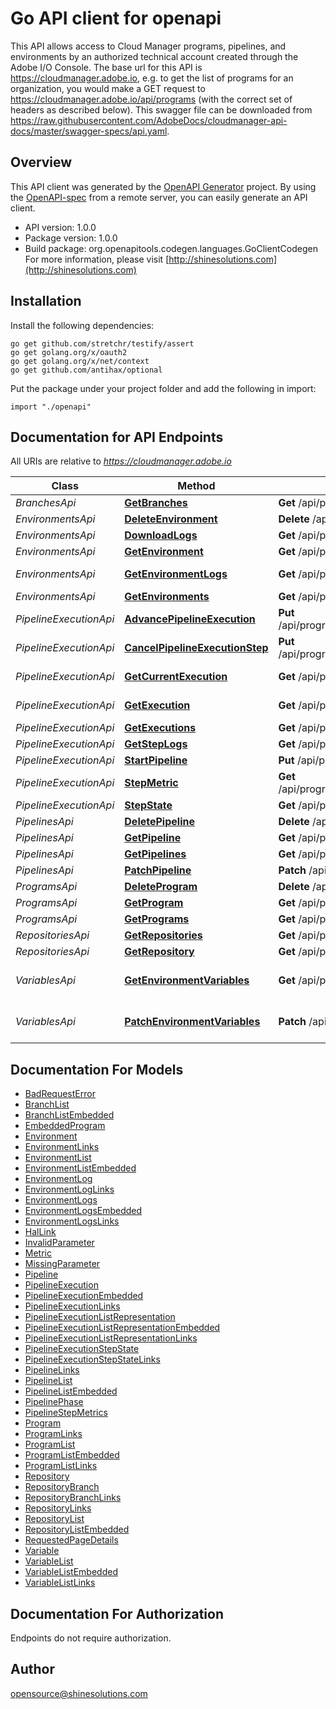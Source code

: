 # Go API client for openapi

This API allows access to Cloud Manager programs, pipelines, and environments by an authorized technical account created through the Adobe I/O Console. The base url for this API is https://cloudmanager.adobe.io, e.g. to get the list of programs for an organization, you would make a GET request to https://cloudmanager.adobe.io/api/programs (with the correct set of headers as described below). This swagger file can be downloaded from https://raw.githubusercontent.com/AdobeDocs/cloudmanager-api-docs/master/swagger-specs/api.yaml.

## Overview
This API client was generated by the [OpenAPI Generator](https://openapi-generator.tech) project.  By using the [OpenAPI-spec](https://www.openapis.org/) from a remote server, you can easily generate an API client.

- API version: 1.0.0
- Package version: 1.0.0
- Build package: org.openapitools.codegen.languages.GoClientCodegen
For more information, please visit [http://shinesolutions.com](http://shinesolutions.com)

## Installation

Install the following dependencies:

```shell
go get github.com/stretchr/testify/assert
go get golang.org/x/oauth2
go get golang.org/x/net/context
go get github.com/antihax/optional
```

Put the package under your project folder and add the following in import:

```golang
import "./openapi"
```

## Documentation for API Endpoints

All URIs are relative to *https://cloudmanager.adobe.io*

Class | Method | HTTP request | Description
------------ | ------------- | ------------- | -------------
*BranchesApi* | [**GetBranches**](docs/BranchesApi.md#getbranches) | **Get** /api/program/{programId}/repository/{repositoryId}/branches | List Branches
*EnvironmentsApi* | [**DeleteEnvironment**](docs/EnvironmentsApi.md#deleteenvironment) | **Delete** /api/program/{programId}/environment/{environmentId} | DeleteEnvironment
*EnvironmentsApi* | [**DownloadLogs**](docs/EnvironmentsApi.md#downloadlogs) | **Get** /api/program/{programId}/environment/{environmentId}/logs/download | Download Logs
*EnvironmentsApi* | [**GetEnvironment**](docs/EnvironmentsApi.md#getenvironment) | **Get** /api/program/{programId}/environment/{environmentId} | Get Environment
*EnvironmentsApi* | [**GetEnvironmentLogs**](docs/EnvironmentsApi.md#getenvironmentlogs) | **Get** /api/program/{programId}/environment/{environmentId}/logs | Get Environment Logs
*EnvironmentsApi* | [**GetEnvironments**](docs/EnvironmentsApi.md#getenvironments) | **Get** /api/program/{programId}/environments | List Environments
*PipelineExecutionApi* | [**AdvancePipelineExecution**](docs/PipelineExecutionApi.md#advancepipelineexecution) | **Put** /api/program/{programId}/pipeline/{pipelineId}/execution/{executionId}/phase/{phaseId}/step/{stepId}/advance | Advance
*PipelineExecutionApi* | [**CancelPipelineExecutionStep**](docs/PipelineExecutionApi.md#cancelpipelineexecutionstep) | **Put** /api/program/{programId}/pipeline/{pipelineId}/execution/{executionId}/phase/{phaseId}/step/{stepId}/cancel | Cancel
*PipelineExecutionApi* | [**GetCurrentExecution**](docs/PipelineExecutionApi.md#getcurrentexecution) | **Get** /api/program/{programId}/pipeline/{pipelineId}/execution | Get current pipeline execution
*PipelineExecutionApi* | [**GetExecution**](docs/PipelineExecutionApi.md#getexecution) | **Get** /api/program/{programId}/pipeline/{pipelineId}/execution/{executionId} | Get pipeline execution
*PipelineExecutionApi* | [**GetExecutions**](docs/PipelineExecutionApi.md#getexecutions) | **Get** /api/program/{programId}/pipeline/{pipelineId}/executions | List Executions
*PipelineExecutionApi* | [**GetStepLogs**](docs/PipelineExecutionApi.md#getsteplogs) | **Get** /api/program/{programId}/pipeline/{pipelineId}/execution/{executionId}/phase/{phaseId}/step/{stepId}/logs | Get logs
*PipelineExecutionApi* | [**StartPipeline**](docs/PipelineExecutionApi.md#startpipeline) | **Put** /api/program/{programId}/pipeline/{pipelineId}/execution | Start the pipeline
*PipelineExecutionApi* | [**StepMetric**](docs/PipelineExecutionApi.md#stepmetric) | **Get** /api/program/{programId}/pipeline/{pipelineId}/execution/{executionId}/phase/{phaseId}/step/{stepId}/metrics | Get step metrics
*PipelineExecutionApi* | [**StepState**](docs/PipelineExecutionApi.md#stepstate) | **Get** /api/program/{programId}/pipeline/{pipelineId}/execution/{executionId}/phase/{phaseId}/step/{stepId} | Get step state
*PipelinesApi* | [**DeletePipeline**](docs/PipelinesApi.md#deletepipeline) | **Delete** /api/program/{programId}/pipeline/{pipelineId} | Delete a Pipeline
*PipelinesApi* | [**GetPipeline**](docs/PipelinesApi.md#getpipeline) | **Get** /api/program/{programId}/pipeline/{pipelineId} | Get Pipeline
*PipelinesApi* | [**GetPipelines**](docs/PipelinesApi.md#getpipelines) | **Get** /api/program/{programId}/pipelines | List Pipelines
*PipelinesApi* | [**PatchPipeline**](docs/PipelinesApi.md#patchpipeline) | **Patch** /api/program/{programId}/pipeline/{pipelineId} | Patches Pipeline
*ProgramsApi* | [**DeleteProgram**](docs/ProgramsApi.md#deleteprogram) | **Delete** /api/program/{programId} | Delete Program
*ProgramsApi* | [**GetProgram**](docs/ProgramsApi.md#getprogram) | **Get** /api/program/{programId} | Get Program
*ProgramsApi* | [**GetPrograms**](docs/ProgramsApi.md#getprograms) | **Get** /api/programs | Lists Programs
*RepositoriesApi* | [**GetRepositories**](docs/RepositoriesApi.md#getrepositories) | **Get** /api/program/{programId}/repositories | Lists Repositories
*RepositoriesApi* | [**GetRepository**](docs/RepositoriesApi.md#getrepository) | **Get** /api/program/{programId}/repository/{repositoryId} | Get Repository
*VariablesApi* | [**GetEnvironmentVariables**](docs/VariablesApi.md#getenvironmentvariables) | **Get** /api/program/{programId}/environment/{environmentId}/variables | List User Environment Variables
*VariablesApi* | [**PatchEnvironmentVariables**](docs/VariablesApi.md#patchenvironmentvariables) | **Patch** /api/program/{programId}/environment/{environmentId}/variables | Patch User Environment Variables


## Documentation For Models

 - [BadRequestError](docs/BadRequestError.md)
 - [BranchList](docs/BranchList.md)
 - [BranchListEmbedded](docs/BranchListEmbedded.md)
 - [EmbeddedProgram](docs/EmbeddedProgram.md)
 - [Environment](docs/Environment.md)
 - [EnvironmentLinks](docs/EnvironmentLinks.md)
 - [EnvironmentList](docs/EnvironmentList.md)
 - [EnvironmentListEmbedded](docs/EnvironmentListEmbedded.md)
 - [EnvironmentLog](docs/EnvironmentLog.md)
 - [EnvironmentLogLinks](docs/EnvironmentLogLinks.md)
 - [EnvironmentLogs](docs/EnvironmentLogs.md)
 - [EnvironmentLogsEmbedded](docs/EnvironmentLogsEmbedded.md)
 - [EnvironmentLogsLinks](docs/EnvironmentLogsLinks.md)
 - [HalLink](docs/HalLink.md)
 - [InvalidParameter](docs/InvalidParameter.md)
 - [Metric](docs/Metric.md)
 - [MissingParameter](docs/MissingParameter.md)
 - [Pipeline](docs/Pipeline.md)
 - [PipelineExecution](docs/PipelineExecution.md)
 - [PipelineExecutionEmbedded](docs/PipelineExecutionEmbedded.md)
 - [PipelineExecutionLinks](docs/PipelineExecutionLinks.md)
 - [PipelineExecutionListRepresentation](docs/PipelineExecutionListRepresentation.md)
 - [PipelineExecutionListRepresentationEmbedded](docs/PipelineExecutionListRepresentationEmbedded.md)
 - [PipelineExecutionListRepresentationLinks](docs/PipelineExecutionListRepresentationLinks.md)
 - [PipelineExecutionStepState](docs/PipelineExecutionStepState.md)
 - [PipelineExecutionStepStateLinks](docs/PipelineExecutionStepStateLinks.md)
 - [PipelineLinks](docs/PipelineLinks.md)
 - [PipelineList](docs/PipelineList.md)
 - [PipelineListEmbedded](docs/PipelineListEmbedded.md)
 - [PipelinePhase](docs/PipelinePhase.md)
 - [PipelineStepMetrics](docs/PipelineStepMetrics.md)
 - [Program](docs/Program.md)
 - [ProgramLinks](docs/ProgramLinks.md)
 - [ProgramList](docs/ProgramList.md)
 - [ProgramListEmbedded](docs/ProgramListEmbedded.md)
 - [ProgramListLinks](docs/ProgramListLinks.md)
 - [Repository](docs/Repository.md)
 - [RepositoryBranch](docs/RepositoryBranch.md)
 - [RepositoryBranchLinks](docs/RepositoryBranchLinks.md)
 - [RepositoryLinks](docs/RepositoryLinks.md)
 - [RepositoryList](docs/RepositoryList.md)
 - [RepositoryListEmbedded](docs/RepositoryListEmbedded.md)
 - [RequestedPageDetails](docs/RequestedPageDetails.md)
 - [Variable](docs/Variable.md)
 - [VariableList](docs/VariableList.md)
 - [VariableListEmbedded](docs/VariableListEmbedded.md)
 - [VariableListLinks](docs/VariableListLinks.md)


## Documentation For Authorization

 Endpoints do not require authorization.



## Author

opensource@shinesolutions.com

